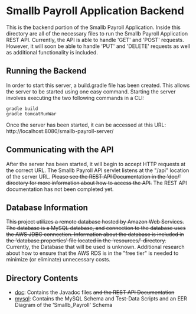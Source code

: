 # Smallb Payroll Application Backend

This is the backend portion of the Smallb Payroll Application. Inside this directory are all of the necessary files to run the Smallb Payroll Application REST API. Currently, the API is able to handle 'GET' and 'POST' requests. However, it will soon be able to handle 'PUT' and 'DELETE' requests as well as additional functionality is included.

## Running the Backend

In order to start this server, a build.gradle file has been created. This allows the server to be started using one easy command. Starting the server involves executing the two following commands in a CLI:

```
gradle build
gradle tomcatRunWar
```

Once the server has been started, it can be accessed at this URL: http://localhost:8080/smallb-payroll-server/

## Communicating with the API

After the server has been started, it will begin to accept HTTP requests at the correct URL. The Smallb Payroll API servlet listens at the "/api" location of the server URL. ~~Please see the REST API Documentation in the 'doc/' directory for more information about how to access the API.~~ The REST API documentation has not been completed yet.

## Database Information

~~This project utilizes a remote database hosted by Amazon Web Services. The database is a MySQL database, and connection to the database uses the AWS JDBC connection. Information about the database is included in the 'database.properties' file located in the 'resources/' directory.~~  
Currently, the Database that will be used is unknown. Additional research about how to ensure that the AWS RDS is in the "free tier" is needed to minimize (or eliminate) unnecessary costs.

## Directory Contents

-   [doc](https://github.com/nswalke4/PersonalProjects/tree/main/Smallb-Payroll-Application/smallb-payroll-server/doc): Contains the Javadoc files ~~and the REST API Documentation~~
-   [mysql](https://github.com/nswalke4/PersonalProjects/tree/main/Smallb-Payroll-Application/smallb-payroll-server/mysql): Contains the MySQL Schema and Test-Data Scripts and an EER Diagram of the 'Smallb_Payroll' Schema
